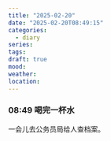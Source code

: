 ```yaml
---
title: "2025-02-20"
date: "2025-02-20T08:49:15"
categories:
  - diary
series: 
tags: 
draft: true
mood: 
weather: 
location:
---
```



### 08:49 喝完一杯水

一会儿去公务员局给人查档案。
